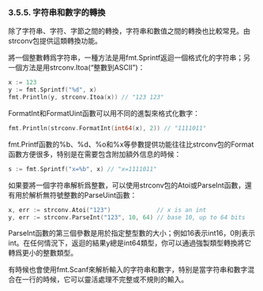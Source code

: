### 3.5.5. 字符串和數字的轉換

除了字符串、字符、字節之間的轉換，字符串和數值之間的轉換也比較常見。由strconv包提供這類轉換功能。

將一個整數轉爲字符串，一種方法是用fmt.Sprintf返迴一個格式化的字符串；另一個方法是用strconv.Itoa(“整數到ASCII”)：

```Go
x := 123
y := fmt.Sprintf("%d", x)
fmt.Println(y, strconv.Itoa(x)) // "123 123"
```

FormatInt和FormatUint函數可以用不同的進製來格式化數字：

```Go
fmt.Println(strconv.FormatInt(int64(x), 2)) // "1111011"
```

fmt.Printf函數的%b、%d、%o和%x等參數提供功能往往比strconv包的Format函數方便很多，特别是在需要包含附加額外信息的時候：

```Go
s := fmt.Sprintf("x=%b", x) // "x=1111011"
```

如果要將一個字符串解析爲整數，可以使用strconv包的Atoi或ParseInt函數，還有用於解析無符號整數的ParseUint函數：

```Go
x, err := strconv.Atoi("123")             // x is an int
y, err := strconv.ParseInt("123", 10, 64) // base 10, up to 64 bits
```

ParseInt函數的第三個參數是用於指定整型數的大小；例如16表示int16，0則表示int。在任何情況下，返迴的結果y總是int64類型，你可以通過強製類型轉換將它轉爲更小的整數類型。

有時候也會使用fmt.Scanf來解析輸入的字符串和數字，特别是當字符串和數字混合在一行的時候，它可以靈活處理不完整或不規則的輸入。







